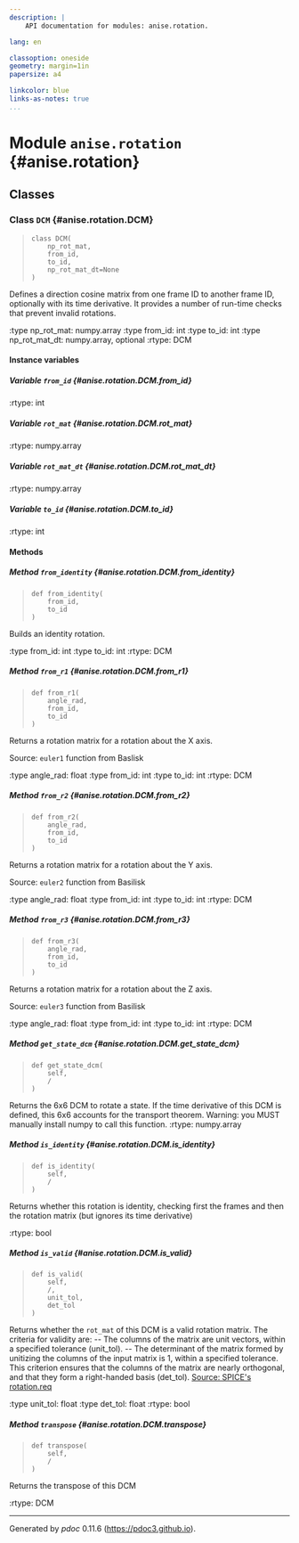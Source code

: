 ```yaml
---
description: |
    API documentation for modules: anise.rotation.

lang: en

classoption: oneside
geometry: margin=1in
papersize: a4

linkcolor: blue
links-as-notes: true
...
```


    
# Module `anise.rotation` {#anise.rotation}

    
## Classes

    
### Class `DCM` {#anise.rotation.DCM}

>     class DCM(
>         np_rot_mat,
>         from_id,
>         to_id,
>         np_rot_mat_dt=None
>     )

Defines a direction cosine matrix from one frame ID to another frame ID, optionally with its time derivative.
It provides a number of run-time checks that prevent invalid rotations.

:type np_rot_mat: numpy.array
:type from_id: int
:type to_id: int
:type np_rot_mat_dt: numpy.array, optional
:rtype: DCM

    
#### Instance variables

    
##### Variable `from_id` {#anise.rotation.DCM.from_id}

:rtype: int

    
##### Variable `rot_mat` {#anise.rotation.DCM.rot_mat}

:rtype: numpy.array

    
##### Variable `rot_mat_dt` {#anise.rotation.DCM.rot_mat_dt}

:rtype: numpy.array

    
##### Variable `to_id` {#anise.rotation.DCM.to_id}

:rtype: int

    
#### Methods

    
##### Method `from_identity` {#anise.rotation.DCM.from_identity}

>     def from_identity(
>         from_id,
>         to_id
>     )

Builds an identity rotation.

:type from_id: int
:type to_id: int
:rtype: DCM

    
##### Method `from_r1` {#anise.rotation.DCM.from_r1}

>     def from_r1(
>         angle_rad,
>         from_id,
>         to_id
>     )

Returns a rotation matrix for a rotation about the X axis.

Source: <code>euler1</code> function from Baslisk

:type angle_rad: float
:type from_id: int
:type to_id: int
:rtype: DCM

    
##### Method `from_r2` {#anise.rotation.DCM.from_r2}

>     def from_r2(
>         angle_rad,
>         from_id,
>         to_id
>     )

Returns a rotation matrix for a rotation about the Y axis.

Source: <code>euler2</code> function from Basilisk

:type angle_rad: float
:type from_id: int
:type to_id: int
:rtype: DCM

    
##### Method `from_r3` {#anise.rotation.DCM.from_r3}

>     def from_r3(
>         angle_rad,
>         from_id,
>         to_id
>     )

Returns a rotation matrix for a rotation about the Z axis.

Source: <code>euler3</code> function from Basilisk

:type angle_rad: float
:type from_id: int
:type to_id: int
:rtype: DCM

    
##### Method `get_state_dcm` {#anise.rotation.DCM.get_state_dcm}

>     def get_state_dcm(
>         self,
>         /
>     )

Returns the 6x6 DCM to rotate a state. If the time derivative of this DCM is defined, this 6x6 accounts for the transport theorem.
Warning: you MUST manually install numpy to call this function.
:rtype: numpy.array

    
##### Method `is_identity` {#anise.rotation.DCM.is_identity}

>     def is_identity(
>         self,
>         /
>     )

Returns whether this rotation is identity, checking first the frames and then the rotation matrix (but ignores its time derivative)

:rtype: bool

    
##### Method `is_valid` {#anise.rotation.DCM.is_valid}

>     def is_valid(
>         self,
>         /,
>         unit_tol,
>         det_tol
>     )

Returns whether the <code>rot\_mat</code> of this DCM is a valid rotation matrix.
The criteria for validity are:
-- The columns of the matrix are unit vectors, within a specified tolerance (unit_tol).
-- The determinant of the matrix formed by unitizing the columns of the input matrix is 1, within a specified tolerance. This criterion ensures that the columns of the matrix are nearly orthogonal, and that they form a right-handed basis (det_tol).
[Source: SPICE's rotation.req](https://naif.jpl.nasa.gov/pub/naif/toolkit_docs/C/req/rotation.html#Validating%20a%20rotation%20matrix)

:type unit_tol: float
:type det_tol: float
:rtype: bool

    
##### Method `transpose` {#anise.rotation.DCM.transpose}

>     def transpose(
>         self,
>         /
>     )

Returns the transpose of this DCM

:rtype: DCM

-----
Generated by *pdoc* 0.11.6 (<https://pdoc3.github.io>).
